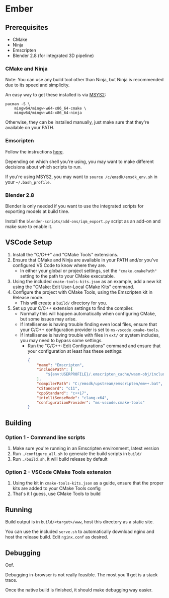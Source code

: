 # Ember

## Prerequisites

- CMake
- Ninja
- Emscripten
- Blender 2.8 (for integrated 3D pipeline)

### CMake and Ninja

Note: You can use any build tool other than Ninja, but Ninja is recommended due to its speed and simplicity.

An easy way to get these installed is via [MSYS2](https://www.msys2.org/):
```
pacman -S \
    mingw64/mingw-w64-x86_64-cmake \
    mingw64/mingw-w64-x86_64-ninja
```

Otherwise, they can be installed manually, just make sure that they're available on your PATH.

### Emscripten

Follow the instructions [here](https://emscripten.org/docs/getting_started/downloads.html).

Depending on which shell you're using, you may want to make different decisions about which scripts to run.

If you're using MSYS2, you may want to `source /c/emsdk/emsdk_env.sh` in your `~/.bash_profile`.

### Blender 2.8

Blender is only needed if you want to use the integrated scripts for exporting models at build time.

Install the `blender-scripts/add-ons/iqm_export.py` script as an add-on and make sure to enable it.

## VSCode Setup

1. Install the "C/C++" and "CMake Tools" extensions.
2. Ensure that CMake and Ninja are available in your PATH and/or you've configured VS Code to know where they are.
    - In either your global or project settings,
        set the `"cmake.cmakePath"` setting to the path to your CMake executable.
3. Using the included `cmake-tools-kits.json` as an example,
    add a new kit using the "CMake: Edit User-Local CMake Kits" command.
3. Configure the project with CMake Tools, using the Emscripten kit in Release mode.
    - This will create a `build/` directory for you.
4. Set up your C/C++ extension settings to find the compiler.
    - Normally this will happen automatically when configuring CMake, but some issues may arise.
    - If Intellisense is having trouble finding even local files,
        ensure that your C/C++ configuration provider is set to `ms-vscode.cmake-tools`.
    - If Intellisense is having trouble with files in `ext/` or system includes, you may need to bypass some settings.
        - Run the "C/C++: Edit Configurations" command and ensure that your configuration at least has these settings:
            ```json
            {
                "name": "Emscripten",
                "includePath": [
                    "${env:USERPROFILE}/.emscripten_cache/wasm-obj/include"
                ],
                "compilerPath": "C:/emsdk/upstream/emscripten/em++.bat",
                "cStandard": "c11",
                "cppStandard": "c++17",
                "intelliSenseMode": "clang-x64",
                "configurationProvider": "ms-vscode.cmake-tools"
            }
            ```

## Building

### Option 1 - Command line scripts
1. Make sure you're running in an Emscripten environment, latest version
2. Run `./configure_all.sh` to generate the build scripts in `build/`
3. Run `./build.sh`, it will build release by default

### Option 2 - VSCode CMake Tools extension


1. Using the kit in `cmake-tools-kits.json` as a guide, ensure that the proper kits are added to your CMake Tools config
2. That's it I guess, use CMake Tools to build

## Running

Build output is in `build/<target>/www`, host this directory as a static site.

You can use the included `serve.sh` to automatically download nginx and host the release build.
Edit `nginx.conf` as desired.

## Debugging

Oof.

Debugging in-browser is not really feasible. The most you'll get is a stack trace.

Once the native build is finished, it should make debugging way easier.
